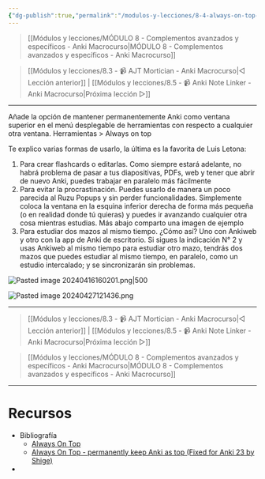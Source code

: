 ```yaml
---
{"dg-publish":true,"permalink":"/modulos-y-lecciones/8-4-always-on-top-anki-macrocurso/","noteIcon":"","updated":"2024-05-15T22:20:33.238+02:00"}
---
```



> [[Módulos y lecciones/MÓDULO 8 - Complementos avanzados y específicos - Anki Macrocurso\|MÓDULO 8 - Complementos avanzados y específicos - Anki Macrocurso]]

> [[Módulos y lecciones/8.3 - 📹 AJT Mortician - Anki Macrocurso\|◁ Lección anterior]] | [[Módulos y lecciones/8.5 - 📹 Anki Note Linker - Anki Macrocurso\|Próxima lección ▷]]

---

Añade la opción de mantener permanentemente Anki como ventana superior en el menú desplegable de herramientas con respecto a cualquier otra ventana. Herramientas > Always on top

Te explico varias formas de usarlo, la última es la favorita de Luis Letona:

1. Para crear flashcards o editarlas. Como siempre estará adelante, no habrá problema de pasar a tus diapositivas, PDFs, web y tener que abrir de nuevo Anki, puedes trabajar en paralelo más fácilmente
2. Para evitar la procrastinación. Puedes usarlo de manera un poco parecida al Ruzu Popups y sin perder funcionalidades. Simplemente coloca la ventana en la esquina inferior derecha de forma más pequeña (o en realidad donde tú quieras) y puedes ir avanzando cualquier otra cosa mientras estudias. Más abajo comparto una imagen de ejemplo
3. Para estudiar dos mazos al mismo tiempo. ¿Cómo así? Uno con Ankiweb y otro con la app de Anki de escritorio. Si sigues la indicación N° 2 y usas Ankiweb al mismo tiempo para estudiar otro mazo, tendrás dos mazos que puedes estudiar al mismo tiempo, en paralelo, como un estudio intercalado; y se sincronizarán sin problemas.

![Pasted image 20240416160201.png|500](/img/user/ANEXOS/Pasted%20image%2020240416160201.png)

![Pasted image 20240427121436.png](/img/user/ANEXOS/Pasted%20image%2020240427121436.png)

---

> [[Módulos y lecciones/8.3 - 📹 AJT Mortician - Anki Macrocurso\|◁ Lección anterior]] | [[Módulos y lecciones/8.5 - 📹 Anki Note Linker - Anki Macrocurso\|Próxima lección ▷]]

> [[Módulos y lecciones/MÓDULO 8 - Complementos avanzados y específicos - Anki Macrocurso\|MÓDULO 8 - Complementos avanzados y específicos - Anki Macrocurso]]

---

# Recursos
- Bibliografía
	- [Always On Top](https://ankiweb.net/shared/info/1760080335)
	- [Always On Top - permanently keep Anki as top (Fixed for Anki 23 by Shige)](https://ankiweb.net/shared/info/1045980020)
- 